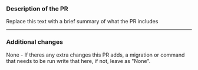### Description of the PR

Replace this text with a brief summary of what the PR includes

----------
### Additional changes

None - If theres any extra changes this PR adds, a migration or command that needs to be run write that here, if not, leave as "None".
